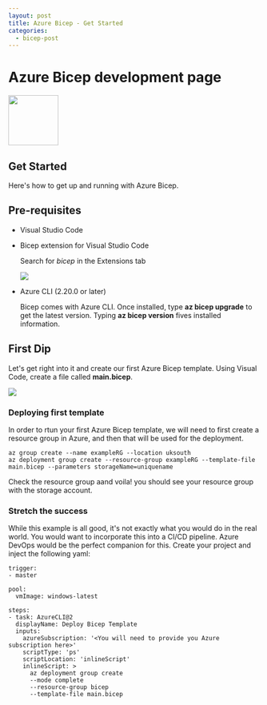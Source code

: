 ```yaml
---
layout: post
title: Azure Bicep - Get Started
categories:
  - bicep-post
---
```


# Azure Bicep development page

<img src="/Portfolio/images/bicep.png" width="100" height="100" />

## Get Started

Here's how to get up and running with Azure Bicep.

## Pre-requisites

- Visual Studio Code
- Bicep extension for Visual Studio Code
  
  Search for *bicep* in the Extensions tab
  
  <img src="/Portfolio/images/bicep-extension.png" />
  
- Azure CLI (2.20.0 or later)
  
  Bicep comes with Azure CLI. Once installed, type **az bicep upgrade** to get the latest version.
  Typing **az bicep version** fives installed information.
  
## First Dip

Let's get right into it and create our first Azure Bicep template. Using Visual Code, create a file called **main.bicep**.

<img src="/Portfolio/images/AzureBicep-GetStarted.png" />

### Deploying first template

In order to rtun your first Azure Bicep template, we will need to first create a resource group in Azure, and then that will be used for the deployment.

```
az group create --name exampleRG --location uksouth
az deployment group create --resource-group exampleRG --template-file main.bicep --parameters storageName=uniquename
```

Check the resource group aand voila! you should see your resource group with the storage account.

### Stretch the success

While this example is all good, it's not exactly what you would do in the real world. You would want to incorporate this into a CI/CD pipeline.
Azure DevOps would be the perfect companion for this. Create your project and inject the following yaml:
```
trigger:
- master

pool:
  vmImage: windows-latest

steps:
- task: AzureCLI@2
  displayName: Deploy Bicep Template
  inputs:
    azureSubscription: '<You will need to provide you Azure subscription here>'
    scriptType: 'ps'
    scriptLocation: 'inlineScript'
    inlineScript: >
      az deployment group create
      --mode complete
      --resource-group bicep 
      --template-file main.bicep
```
